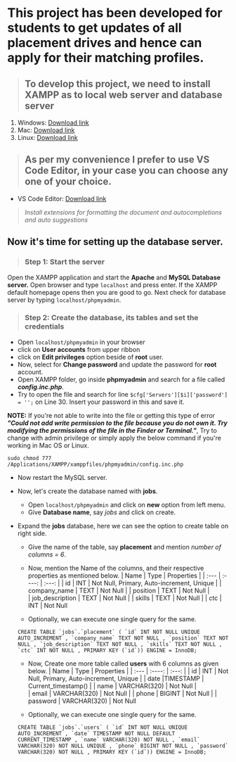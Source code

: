 # This project has been developed for students to get updates of all placement drives and hence can apply for their matching profiles.
>## To develop this project, we need to install XAMPP as to local web server and database server
1. Windows: [Download link](https://www.apachefriends.org/xampp-files/8.0.12/xampp-windows-x64-8.0.12-0-VS16-installer.exe)
2. Mac: [Download link](https://www.apachefriends.org/xampp-files/8.0.12/xampp-osx-8.0.12-0-vm.dmg)
3. Linux: [Download link](https://www.apachefriends.org/xampp-files/8.0.12/xampp-linux-x64-8.0.12-0-installer.run)


>## As per my convenience I prefer to use VS Code Editor, in your case you can choose any one of your choice.
- VS Code Editor: [Download link](https://code.visualstudio.com/Download)     
>*Install extensions for formatting the document and autocompletions and auto suggestions*


## Now it's time for setting up the database server.

>### Step 1: Start the server 

Open the XAMPP application and start the **Apache** and **MySQL Database server.** Open browser and type `localhost` and press enter. If the XAMPP default homepage opens then you are good to go. Next check for database server by typing `localhost/phpmyadmin`.
>### Step 2: Create the database, its tables and set the credentials

- Open `localhost/phpmyadmin` in your browser
- click on **User accounts** from upper ribbon
- click on **Edit privileges** option beside of **root** user.
- Now, select for **Change password** and update the password for **root** account.
- Open XAMPP folder, go inside **phpmyadmin** and search for a file called ***config.inc.php***. 
- Try to open the file and search for line `$cfg['Servers'][$i]['password'] = '';` on Line 30. Insert your password in this and save it.

**NOTE:** If you're not able to write into the file or getting this type of error ***"Could not add write permission to the file because you do not own it. Try modifying the permissions of the file in the Finder or Terminal."***, Try to change with admin privilege or simply apply the below command if you're working in Mac OS or Linux.

`sudo chmod 777 /Applications/XAMPP/xamppfiles/phpmyadmin/config.inc.php`

- Now restart the MySQL server.
- Now, let's create the database named with **jobs**.
    - Open `localhost/phpmyadmin` and click on **new** option from left menu.
    - Give **Database name**, say *jobs* and click on create.
- Expand the **jobs** database, here we can see the option to create table on right side.
    - Give the name of the table, say **placement** and mention *number of columns = 6*.
    - Now, mention the Name of the columns, and their respective properties as mentioned below.
    | Name                  | Type          | Properties                                           |
    | :---                      |    :----:       |          :---:                                             |
    | id                        | INT            | Not Null, Primary, Auto-increment, Unique      |
    | company_name  | TEXT        | Not Null                                               |
    | position              | TEXT         | Not Null                                               |   
    | job_description  | TEXT         | Not Null                                                |
    | skills                   | TEXT         | Not Null                                               |
    | ctc                     | INT             | Not Null                                               

    - Optionally, we can execute one single query for the same.
    
    ```CREATE TABLE `jobs`.`placement` ( `id` INT NOT NULL UNIQUE AUTO_INCREMENT , `company_name` TEXT NOT NULL , `position` TEXT NOT NULL , `job_description` TEXT NOT NULL , `skills` TEXT NOT NULL , `ctc` INT NOT NULL , PRIMARY KEY (`id`)) ENGINE = InnoDB;```
    
    - Now, Create one more table called **users** with 6 columns as given below.
    | Name                  | Type          | Properties                                           |
    | :---                      |    :----:       |          :---:                                             |
    | id                        | INT            | Not Null, Primary, Auto-increment, Unique      |
    | date  |TIMESTAMP        | Current_timestamp()                                              |
    | name              | VARCHAR(320)         | Not Null                                               |   
    | email  |  VARCHAR(320)          | Not Null                                                |
    | phone                   | BIGINT         | Not Null                                               |
    | password                     | VARCHAR(320)             | Not Null
    
    - Optionally, we can execute one single query for the same.
    
    ```CREATE TABLE `jobs`.`users` ( `id` INT NOT NULL UNIQUE AUTO_INCREMENT , `date` TIMESTAMP NOT NULL DEFAULT CURRENT_TIMESTAMP , `name` VARCHAR(320) NOT NULL , `email` VARCHAR(320) NOT NULL UNIQUE , `phone` BIGINT NOT NULL , `password` VARCHAR(320) NOT NULL , PRIMARY KEY (`id`)) ENGINE = InnoDB;```
